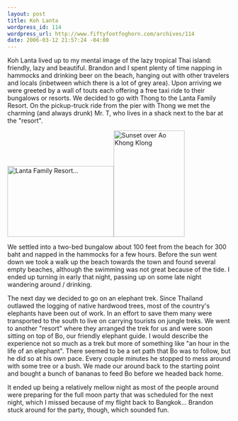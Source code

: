 ```yaml
--- 
layout: post
title: Koh Lanta
wordpress_id: 114
wordpress_url: http://www.fiftyfootfoghorn.com/archives/114
date: 2006-03-12 21:57:24 -04:00
---
```

Koh Lanta lived up to my mental image of the lazy tropical Thai island: friendly, lazy and beautiful. Brandon and I spent plenty of time napping in hammocks and drinking beer on the beach, hanging out with other travelers and locals (inbetween which there is a lot of grey area). Upon arriving we were greeted by a wall of touts each offering a free taxi ride to their bungalows or resorts. We decided to go with Thong to the Lanta Family Resort. On the pickup-truck ride from the pier with Thong we met the charming (and always drunk) Mr. T, who lives in a shack next to the bar at the "resort".

<a href="http://flickr.com/photos/fiftyfeet/113325621"><img src="http://static.flickr.com/40/113325621_cf061b15ed_m.jpg" width="240" height="160" alt="Lanta Family Resort..." border="0" /></a><a href="http://flickr.com/photos/fiftyfeet/113323948"><img src="http://static.flickr.com/49/113323948_d8904fbdeb_m.jpg" width="160" height="240" alt="Sunset over Ao Khong Klong" border="0" /></a> 

We settled into a two-bed bungalow about 100 feet from the beach for 300 baht and napped in the hammocks for a few hours. Before the sun went down we took a walk up the beach towards the town and found several empty beaches, although the swimming was not great because of the tide. I ended up turning in early that night, passing up on some late night wandering around / drinking.

The next day we decided to go on an elephant trek. Since Thailand outlawed the logging of native hardwood trees, most of the country's elephants have been out of work. In an effort to save them many were transported to the south to live on carrying tourists on jungle treks. We went to another "resort" where they arranged the trek for us and were soon sitting on top of Bo, our friendly elephant guide. I would describe the experience not so much as a trek but more of something like "an hour in the life of an elephant". There seemed to be a set path that Bo was to follow, but he did so at his own pace. Every couple minutes he stopped to mess around with some tree or a bush. We made our around back to the starting point and bought a bunch of bananas to feed Bo before we headed back home.

It ended up being a relatively mellow night as most of the people around were preparing for the full moon party that was scheduled for the next night, which I missed because of my flight back to Bangkok... Brandon stuck around for the party, though, which sounded fun.
